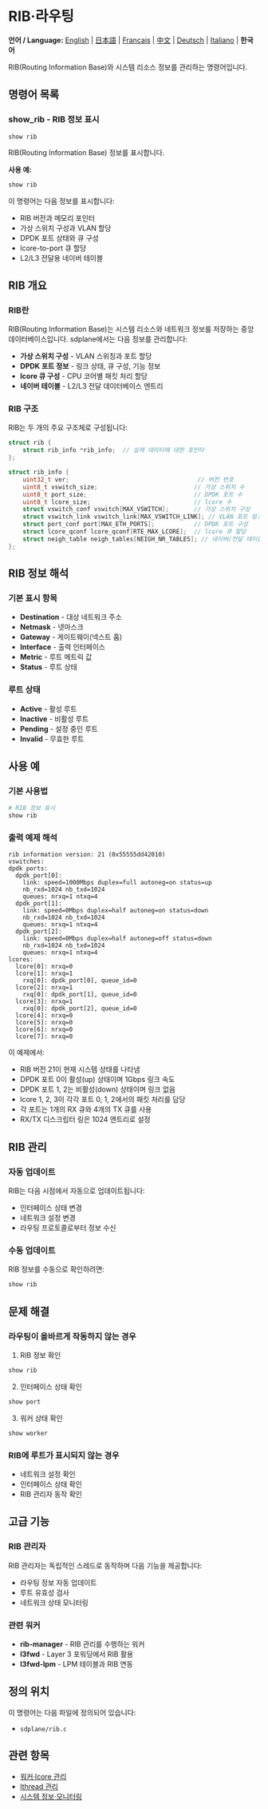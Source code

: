 # RIB·라우팅

**언어 / Language:** [English](../routing.md) | [日本語](../ja/routing.md) | [Français](../fr/routing.md) | [中文](../zh/routing.md) | [Deutsch](../de/routing.md) | [Italiano](../it/routing.md) | **한국어**

RIB(Routing Information Base)와 시스템 리소스 정보를 관리하는 명령어입니다.

## 명령어 목록

### show_rib - RIB 정보 표시
```
show rib
```

RIB(Routing Information Base) 정보를 표시합니다.

**사용 예:**
```bash
show rib
```

이 명령어는 다음 정보를 표시합니다:
- RIB 버전과 메모리 포인터
- 가상 스위치 구성과 VLAN 할당
- DPDK 포트 상태와 큐 구성
- lcore-to-port 큐 할당
- L2/L3 전달용 네이버 테이블

## RIB 개요

### RIB란
RIB(Routing Information Base)는 시스템 리소스와 네트워크 정보를 저장하는 중앙 데이터베이스입니다. sdplane에서는 다음 정보를 관리합니다:

- **가상 스위치 구성** - VLAN 스위칭과 포트 할당
- **DPDK 포트 정보** - 링크 상태, 큐 구성, 기능 정보
- **lcore 큐 구성** - CPU 코어별 패킷 처리 할당
- **네이버 테이블** - L2/L3 전달 데이터베이스 엔트리

### RIB 구조
RIB는 두 개의 주요 구조체로 구성됩니다:

```c
struct rib {
    struct rib_info *rib_info;  // 실제 데이터에 대한 포인터
};

struct rib_info {
    uint32_t ver;                                    // 버전 번호
    uint8_t vswitch_size;                           // 가상 스위치 수
    uint8_t port_size;                              // DPDK 포트 수
    uint8_t lcore_size;                             // lcore 수
    struct vswitch_conf vswitch[MAX_VSWITCH];       // 가상 스위치 구성
    struct vswitch_link vswitch_link[MAX_VSWITCH_LINK]; // VLAN 포트 링크
    struct port_conf port[MAX_ETH_PORTS];           // DPDK 포트 구성
    struct lcore_qconf lcore_qconf[RTE_MAX_LCORE];  // lcore 큐 할당
    struct neigh_table neigh_tables[NEIGH_NR_TABLES]; // 네이버/전달 테이블
};
```

## RIB 정보 해석

### 기본 표시 항목
- **Destination** - 대상 네트워크 주소
- **Netmask** - 넷마스크
- **Gateway** - 게이트웨이(넥스트 홉)
- **Interface** - 출력 인터페이스
- **Metric** - 루트 메트릭 값
- **Status** - 루트 상태

### 루트 상태
- **Active** - 활성 루트
- **Inactive** - 비활성 루트
- **Pending** - 설정 중인 루트
- **Invalid** - 무효한 루트

## 사용 예

### 기본 사용법
```bash
# RIB 정보 표시
show rib
```

### 출력 예제 해석
```
rib information version: 21 (0x55555dd42010)
vswitches: 
dpdk ports: 
  dpdk_port[0]: 
    link: speed=1000Mbps duplex=full autoneg=on status=up
    nb_rxd=1024 nb_txd=1024
    queues: nrxq=1 ntxq=4
  dpdk_port[1]: 
    link: speed=0Mbps duplex=half autoneg=on status=down
    nb_rxd=1024 nb_txd=1024
    queues: nrxq=1 ntxq=4
  dpdk_port[2]: 
    link: speed=0Mbps duplex=half autoneg=off status=down
    nb_rxd=1024 nb_txd=1024
    queues: nrxq=1 ntxq=4
lcores: 
  lcore[0]: nrxq=0
  lcore[1]: nrxq=1
    rxq[0]: dpdk_port[0], queue_id=0
  lcore[2]: nrxq=1
    rxq[0]: dpdk_port[1], queue_id=0
  lcore[3]: nrxq=1
    rxq[0]: dpdk_port[2], queue_id=0
  lcore[4]: nrxq=0
  lcore[5]: nrxq=0
  lcore[6]: nrxq=0
  lcore[7]: nrxq=0
```

이 예제에서:
- RIB 버전 21이 현재 시스템 상태를 나타냄
- DPDK 포트 0이 활성(up) 상태이며 1Gbps 링크 속도
- DPDK 포트 1, 2는 비활성(down) 상태이며 링크 없음
- lcore 1, 2, 3이 각각 포트 0, 1, 2에서의 패킷 처리를 담당
- 각 포트는 1개의 RX 큐와 4개의 TX 큐를 사용
- RX/TX 디스크립터 링은 1024 엔트리로 설정

## RIB 관리

### 자동 업데이트
RIB는 다음 시점에서 자동으로 업데이트됩니다:
- 인터페이스 상태 변경
- 네트워크 설정 변경
- 라우팅 프로토콜로부터 정보 수신

### 수동 업데이트
RIB 정보를 수동으로 확인하려면:
```bash
show rib
```

## 문제 해결

### 라우팅이 올바르게 작동하지 않는 경우
1. RIB 정보 확인
```bash
show rib
```

2. 인터페이스 상태 확인
```bash
show port
```

3. 워커 상태 확인
```bash
show worker
```

### RIB에 루트가 표시되지 않는 경우
- 네트워크 설정 확인
- 인터페이스 상태 확인
- RIB 관리자 동작 확인

## 고급 기능

### RIB 관리자
RIB 관리자는 독립적인 스레드로 동작하며 다음 기능을 제공합니다:
- 라우팅 정보 자동 업데이트
- 루트 유효성 검사
- 네트워크 상태 모니터링

### 관련 워커
- **rib-manager** - RIB 관리를 수행하는 워커
- **l3fwd** - Layer 3 포워딩에서 RIB 활용
- **l3fwd-lpm** - LPM 테이블과 RIB 연동

## 정의 위치

이 명령어는 다음 파일에 정의되어 있습니다:
- `sdplane/rib.c`

## 관련 항목

- [워커·lcore 관리](worker-lcore-thread-management.md)
- [lthread 관리](lthread-management.md)
- [시스템 정보·모니터링](system-monitoring.md)